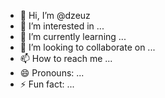 - 👋 Hi, I’m @dzeuz
- 👀 I’m interested in ...
- 🌱 I’m currently learning ...
- 💞️ I’m looking to collaborate on ...
- 📫 How to reach me ...
- 😄 Pronouns: ...
- ⚡ Fun fact: ...

<!---
dzeuz/dzeuz is a ✨ special ✨ repository because its `README.md` (this file) appears on your GitHub profile.
You can click the Preview link to take a look at your changes.
--->
